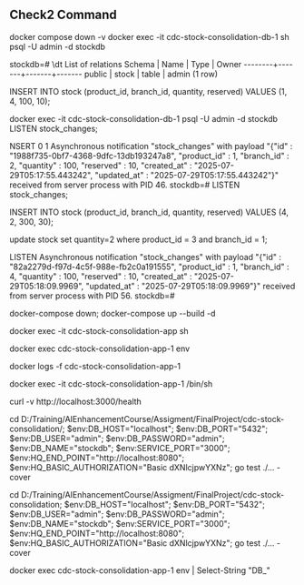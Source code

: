 ## Check2 Command
docker compose down -v
docker exec -it cdc-stock-consolidation-db-1 sh
psql -U admin -d stockdb


stockdb=# \dt
       List of relations
 Schema | Name  | Type  | Owner
--------+-------+-------+-------
 public | stock | table | admin
(1 row)

 INSERT INTO stock (product_id, branch_id, quantity, reserved) VALUES (1, 4, 100, 10);

 docker exec -it cdc-stock-consolidation-db-1 psql -U admin -d stockdb
LISTEN stock_changes;

NSERT 0 1
Asynchronous notification "stock_changes" with payload "{"id" : "1988f735-0bf7-4368-9dfc-13db193247a8", "product_id" : 1, "branch_id" : 2, "quantity" : 100, "reserved" : 10, "created_at" : "2025-07-29T05:17:55.443242", "updated_at" : "2025-07-29T05:17:55.443242"}" received from server process with PID 46.
stockdb=#  LISTEN stock_changes;

INSERT INTO stock (product_id, branch_id, quantity, reserved) VALUES (4, 2, 300, 30);

update stock
set quantity=2
where product_id = 3 and branch_id = 1;

LISTEN
Asynchronous notification "stock_changes" with payload "{"id" : "82a2279d-f97d-4c5f-988e-fb2c0a191555", "product_id" : 1, "branch_id" : 4, "quantity" : 100, "reserved" : 10, "created_at" : "2025-07-29T05:18:09.9969", "updated_at" : "2025-07-29T05:18:09.9969"}" received from server process with PID 56.
stockdb=#

docker-compose down; docker-compose up --build -d

docker exec -it   cdc-stock-consolidation-app sh

docker exec cdc-stock-consolidation-app-1 env

docker logs -f cdc-stock-consolidation-app-1

docker exec -it cdc-stock-consolidation-app-1 /bin/sh

curl -v http://localhost:3000/health


cd D:/Training/AIEnhancementCourse/Assigment/FinalProject/cdc-stock-consolidation/; $env:DB_HOST="localhost"; $env:DB_PORT="5432"; $env:DB_USER="admin"; $env:DB_PASSWORD="admin"; $env:DB_NAME="stockdb"; $env:SERVICE_PORT="3000"; $env:HQ_END_POINT="http://localhost:8080"; $env:HQ_BASIC_AUTHORIZATION="Basic dXNlcjpwYXNz"; go test ./... -cover

cd D:/Training/AIEnhancementCourse/Assigment/FinalProject/cdc-stock-consolidation; $env:DB_HOST="localhost"; $env:DB_PORT="5432"; $env:DB_USER="admin"; $env:DB_PASSWORD="admin"; $env:DB_NAME="stockdb"; $env:SERVICE_PORT="3000"; $env:HQ_END_POINT="http://localhost:8080"; $env:HQ_BASIC_AUTHORIZATION="Basic dXNlcjpwYXNz"; go test ./... -cover

docker exec cdc-stock-consolidation-app-1 env | Select-String "DB_"